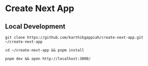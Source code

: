 # Create Next App

## Local Development

```shell
git clone https://github.com/karthikgappiah/create-next-app.git ~/create-next-app
```

```shell
cd ~/create-next-app && pnpm install
```

```shell
pnpm dev && open http://localhost:3000/
```
